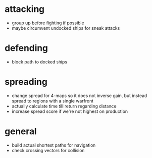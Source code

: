 # attacking
- group up before fighting if possible
- maybe circumvent undocked ships for sneak attacks

# defending
- block path to docked ships

# spreading
- change spread for 4-maps so it does not inverse gain,
  but instead spread to regions with a single warfront
- actually calculate time till return regarding distance
- increase spread score if we're not highest on production

# general
- build actual shortest paths for navigation
- check crossing vectors for collision

